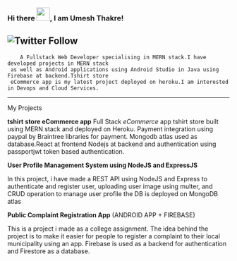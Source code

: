 ### Hi there <img src="https://raw.githubusercontent.com/MartinHeinz/MartinHeinz/master/wave.gif" width="30px">, I am Umesh Thakre!
![Twitter Follow](https://img.shields.io/twitter/url?style=social&url=https%3A%2F%2Ftwitter.com%2Fumeshxyz_xyz)
---

		A Fullstack Web Developer specialising in MERN stack.I have developed projects in MERN stack
	 as well as Android applications using Android Studio in Java using Firebase at backend.Tshirt store
	 eCommerce app is my latest project deployed on heroku.I am interested in Devops and Cloud Services.
	
----
My Projects 

**tshirt store eCommerce app**
   Full Stack *eCommerce* app tshirt store built using MERN stack and deployed on Heroku. Payment integration using paypal by Braintree libraries for payment. Mongodb atlas used as database.React at frontend Nodejs at backend and authentication using passportjwt token based authentication.

**User Profile Management System using NodeJS and ExpressJS**

In this project, i have made a REST API using NodeJS and Express to authenticate and register user, uploading user image using multer, and CRUD operation to manage user profile the DB is deployed on MongoDB atlas

**Public Complaint Registration App** (ANDROID APP + FIREBASE)

This is a project i made as a college assignment. The idea behind the project is to make it easier for people to register a complaint to their local municipality using an app. Firebase is used as a backend for authentication and Firestore as a database. 



   
